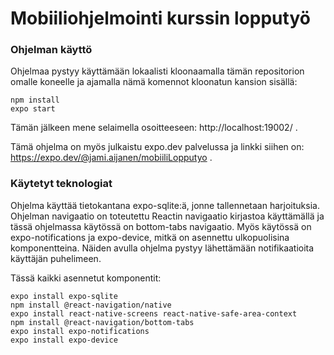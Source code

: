 # Mobiiliohjelmointi kurssin lopputyö

### Ohjelman käyttö

Ohjelmaa pystyy käyttämään lokaalisti kloonaamalla tämän repositorion omalle koneelle ja ajamalla nämä komennot kloonatun kansion sisällä:

```
npm install
expo start
```

Tämän jälkeen mene selaimella osoitteeseen: http://localhost:19002/ .


Tämä ohjelma on myös julkaistu expo.dev palvelussa ja linkki siihen on: https://expo.dev/@jami.aijanen/mobiiliLopputyo .


### Käytetyt teknologiat

Ohjelma käyttää tietokantana expo-sqlite:ä, jonne tallennetaan harjoituksia. Ohjelman navigaatio on toteutettu Reactin navigaatio kirjastoa käyttämällä ja tässä ohjelmassa käytössä on bottom-tabs navigaatio. Myös käytössä on expo-notifications ja expo-device, mitkä on asennettu ulkopuolisina komponentteina. Näiden avulla ohjelma pystyy lähettämään notifikaatioita käyttäjän puhelimeen.

Tässä kaikki asennetut komponentit:
```
expo install expo-sqlite
npm install @react-navigation/native
expo install react-native-screens react-native-safe-area-context
npm install @react-navigation/bottom-tabs
expo install expo-notifications
expo install expo-device
```
